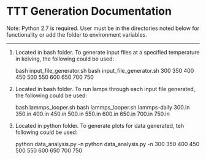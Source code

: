 TTT Generation Documentation
============================

Note: Python 2.7 is required.
User must be in the directories noted below for functionality or add the folder to environment variables.

----------------------------------------

1. Located in bash folder. To generate input files at a specified temperature in kelving, the following could be used:

	bash input_file_generator.sh <list of temperature without units>
	bash input_file_generator.sh 300 350 400 450 500 550 600 650 700 750 

2. Located in bash folder. To run lamps through each input file generated, the following could be used:

	bash lammps_looper.sh <lamps tool used> <list of temperature files generated>
	bash lammps_looper.sh lammps-daily 300.in 350.in 400.in 450.in 500.in 550.in 600.in 650.in 700.in 750.in

3. Located in python folder. To generate plots for data generated, teh following could be used:

	python data_analysis.py -n <list of temperatures without units>
	python data_analysis.py -n 300 350 400 450 500 550 600 650 700 750
